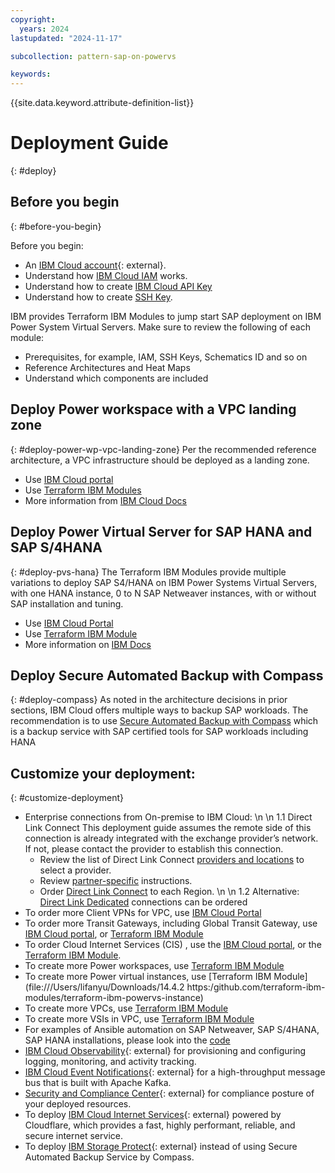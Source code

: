 ```yaml
---
copyright:
  years: 2024
lastupdated: "2024-11-17"

subcollection: pattern-sap-on-powervs

keywords:
---
```

{{site.data.keyword.attribute-definition-list}}

# Deployment Guide
{: #deploy}

## Before you begin
{: #before-you-begin}

Before you begin:
* An [IBM Cloud account](https://cloud.ibm.com/registration){: external}.
* Understand how [IBM Cloud IAM](https://cloud.ibm.com/docs/secure-enterprise?topic=secure-enterprise-iamoverview) works.
* Understand how to create [IBM Cloud API Key](https://test.cloud.ibm.com/docs-draft/account?topic=account-userapikey&interface=ui) 
* Understand how to create [SSH Key](https://test.cloud.ibm.com/docs/vpc?topic=vpc-ssh-keys&interface=ui).

IBM provides Terraform IBM Modules to jump start SAP deployment on IBM Power System Virtual Servers. Make sure to review the following of each module:
* Prerequisites, for example, IAM, SSH Keys, Schematics ID and so on
* Reference Architectures and Heat Maps
* Understand which components are included


## Deploy Power workspace with a VPC landing zone
{: #deploy-power-wp-vpc-landing-zone}
Per the recommended reference architecture, a VPC infrastructure should be deployed as a landing zone. 
* Use [IBM Cloud portal](https://cloud.ibm.com/catalog/architecture/deploy-arch-ibm-pvs-inf-2dd486c7-b317-4aaa-907b-42671485ad96-global?catalog_query=aHR0cHM6Ly9jbG91ZC5pYm0uY29tL2NhdGFsb2cjZGVwbG95YWJsZV9hcmNoaXRlY3R1cmVfdGFi)
* Use [Terraform IBM Modules](https://github.com/terraform-ibm-modules/terraform-ibm-powervs-sap)
* More information from [IBM Cloud Docs](//users/lifanyu/Downloads/1.https:/cloud.ibm.com/docs/sap-powervs?topic=sap-powervs-automation-solution-overview) 


## Deploy Power Virtual Server for SAP HANA and SAP S/4HANA 
{: #deploy-pvs-hana}
The Terraform IBM Modules provide multiple variations to deploy SAP S4/HANA on IBM Power Systems Virtual Servers, with one HANA instance, 0 to N SAP Netweaver instances, with or without SAP installation and tuning. 
* Use [IBM Cloud Portal](https://cloud.ibm.com/catalog/architecture/deploy-arch-ibm-pvs-sap-9aa6135e-75d5-467e-9f4a-ac2a21c069b8-global?catalog_query=aHR0cHM6Ly9jbG91ZC5pYm0uY29tL2NhdGFsb2cjZGVwbG95YWJsZV9hcmNoaXRlY3R1cmVfdGFi) 
* Use [Terraform IBM Module](https://github.com/terraform-ibm-modules/terraform-ibm-powervs-sap)
* More information on [IBM Docs](https:/cloud.ibm.com/docs/sap-powervs?topic=sap-powervs-automation-solution-overview)

## Deploy Secure Automated Backup with Compass 
{: #deploy-compass}
As noted in the architecture decisions in prior sections, IBM Cloud offers multiple ways to backup SAP workloads. The recommendation is to use [Secure Automated Backup with Compass](https://cloud.ibm.com/catalog/services/secure-automated-backup-with-compass?catalog_query=aHR0cHM6Ly9jbG91ZC5pYm0uY29tL2NhdGFsb2c%2Fc2VhcmNoPWNvbXBhc3Mjc2VhcmNoX3Jlc3VsdHM%3D) which is a backup service with SAP certified tools for SAP workloads including HANA

## Customize your deployment: 
{: #customize-deployment}

*  Enterprise connections from On-premise to IBM Cloud: \n  \n
  1.1 Direct Link Connect
    This deployment guide assumes the remote side of this connection is already integrated with the exchange provider’s network. If not, please contact the provider to establish this connection.
    * Review the list of Direct Link Connect [providers and locations](https://test.cloud.ibm.com/docs-draft/dl?topic=dl-locations#connect-locations) to select a provider.
    * Review [partner-specific](https://test.cloud.ibm.com/docs-draft/dl?topic=dl-how-to-order-ibm-cloud-dl-connect#instructions-partner) instructions.
    * Order [Direct Link Connect](https://test.cloud.ibm.com/docs-draft/dl?topic=dl-how-to-order-ibm-cloud-dl-connect) to each Region. \n   \n
  1.2 Alternative:  [Direct Link Dedicated](https://test.cloud.ibm.com/docs-draft/dl?topic=dl-how-to-order-ibm-cloud-dl-dedicated) connections can be ordered
*	 To order more Client VPNs for VPC, use [IBM Cloud Portal](https://cloud.ibm.com/vpc-ext/provision/vpnserver?catalog_query=aHR0cHM6Ly9jbG91ZC5pYm0uY29tL2NhdGFsb2c%2Fc2VhcmNoPVZQTiNzZWFyY2hfcmVzdWx0cw%3D%3D)
*	 To order more Transit Gateways, including Global Transit Gateway, use [IBM Cloud portal](https://cloud.ibm.com/interconnectivity/transit/provision?catalog_query=aHR0cHM6Ly9jbG91ZC5pYm0uY29tL2NhdGFsb2c%2Fc2VhcmNoPXRyYW5zaXQlMjUyMGdhdGV3YXkjc2VhcmNoX3Jlc3VsdHM%3D), or [Terraform IBM Module](https://github.com/terraform-ibm-modules/terraform-ibm-transit-gateway)
*  To order Cloud Internet Services (CIS) , use the [IBM Cloud portal](https://cloud.ibm.com/catalog/services/internet-services?catalog_query=aHR0cHM6Ly9jbG91ZC5pYm0uY29tL2NhdGFsb2c%2Fc2VhcmNoPWNpcyNzZWFyY2hfcmVzdWx0cw%3D%3D), or the [Terraform IBM Module](https://github.com/terraform-ibm-modules/terraform-ibm-cis).
*  To create more Power workspaces, use [Terraform IBM Module](https://github.com/terraform-ibm-modules/terraform-ibm-powervs-workspace)
*  To create more Power virtual instances, use [Terraform IBM Module](file:///Users/lifanyu/Downloads/14.4.2	https:/github.com/terraform-ibm-modules/terraform-ibm-powervs-instance)
*  To create more VPCs, use [Terraform IBM Module](https://github.com/terraform-ibm-modules/terraform-ibm-vpc)
*  To create more VSIs in VPC, use [Terraform IBM Module](https://github.com/terraform-ibm-modules/terraform-ibm-vpc-vsi)
*  For examples of Ansible automation on SAP Netweaver, SAP S/4HANA, SAP HANA installations, please look into the [code](https://github.com/terraform-ibm-modules/terraform-ibm-powervs-sap/tree/main/modules/ansible)
*  [IBM Cloud Observability](https://cloud.ibm.com/catalog/7a4d68b4-cf8b-40cd-a3d1-f49aff526eb3/architecture/deploy-arch-ibm-observability-a3137d28-79e0-479d-8a24-758ebd5a0eab-global){: external} for provisioning and configuring logging, monitoring, and activity tracking.
*  [IBM Cloud Event Notifications](https://cloud.ibm.com/catalog/7a4d68b4-cf8b-40cd-a3d1-f49aff526eb3/architecture/deploy-arch-ibm-event-notifications-c7ac3ee6-4f48-4236-b974-b0cd8c624a46-global){: external} for a high-throughput message bus that is built with Apache Kafka.
*  [Security and Compliance Center](https://cloud.ibm.com/catalog/7a4d68b4-cf8b-40cd-a3d1-f49aff526eb3/architecture/deploy-arch-ibm-scc-9423f9bc-1290-4c71-a9ac-01898bfa7ccc-global){: external} for compliance posture of your deployed resources.
*  To deploy [IBM Cloud Internet Services](https://github.com/terraform-ibm-modules/terraform-ibm-cis){: external} powered by Cloudflare, which provides a fast, highly performant, reliable, and secure internet service.
*  To deploy [IBM Storage Protect](https://cloud.ibm.com/catalog/content/SPonIBMCloud-20c54034-d319-48c0-beb6-0b4adc54265c-global?catalog_query=aHR0cHM6Ly9jbG91ZC5pYm0uY29tL2NhdGFsb2c%2Fc2VhcmNoPXN0b3JhZ2UlMjUyMHByb3RlY3Qjc2VhcmNoX3Jlc3VsdHM%3D){: external} instead of using Secure Automated Backup Service by Compass.
